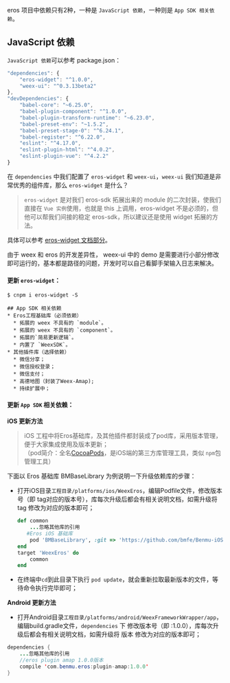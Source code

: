 eros 项目中依赖只有2种，一种是 `JavaScript 依赖`，一种则是 `App SDK 相关依赖`。

## JavaScript 依赖
`JavaScript 依赖`可以参考 package.json：

```js
"dependencies": {
	"eros-widget": "^1.0.0",
	"weex-ui": "^0.3.13beta2"
},
"devDependencies": {
	"babel-core": "~6.25.0",
	"babel-plugin-component": "^1.0.0",
	"babel-plugin-transform-runtime": "~6.23.0",
	"babel-preset-env": "~1.5.2",
	"babel-preset-stage-0": "^6.24.1",
	"babel-register": "^6.22.0",
	"eslint": "^4.17.0",
	"eslint-plugin-html": "^4.0.2",
	"eslint-plugin-vue": "^4.2.2"
}
```

在 `dependencies` 中我们配置了 `eros-widget` 和 `weex-ui`，`weex-ui` 我们知道是非常优秀的组件库，那么 `eros-widget` 是什么？

> `eros-widget` 是对我们 eros-sdk 拓展出来的 module 的二次封装，使我们直接在 `Vue 实例`使用，也就是 this 上调用，eros-widget 不是必须的，但他可以帮我们间接的稳定 eros-sdk，所以建议还是使用 widget 拓展的方法。

具体可以参考 [eros-widget 文档部分](/zh-cn/eros_widget)。

由于 weex 和 eros 的开发差异性， weex-ui 中的 demo 是需要进行小部分修改即可运行的，基本都是路径的问题，开发时可以自己看脚手架输入日志来解决。

#### 更新 `eros-widget`：

``` 
$ cnpm i eros-widget -S

## App SDK 相关依赖
* Eros工程基础库（必须依赖）
  * 拓展的 weex 不具有的 `module`。
  * 拓展的 weex 不具有的 `component`。
  * 拓展的`简易更新逻辑`。
  * 内置了 `WeexSDK`。
* 其他插件库（选择依赖） 
  * 微信分享；
  * 微信授权登录；
  * 微信支付；
  * 高德地图（封装了Weex-Amap);
  * 持续扩展中； 

```

#### 更新 `App SDK` 相关依赖：

**iOS 更新方法** <br>
> iOS 工程中将Eros基础库，及其他插件都封装成了pod库，采用版本管理，便于大家集成使用及版本更新；<br>
> （pod简介：全名[CocoaPods](https://cocoapods.org/)，是iOS端的第三方库管理工具，类似 `npm`包管理工具）

下面以 Eros 基础库 BMBaseLibrary 为例说明一下升级依赖库的步骤：

* 打开iOS目录`工程目录/platforms/ios/WeexEros`，编辑Podfile文件，修改版本号（即 tag对应的版本号），库每次升级后都会有相关说明文档，如需升级将 tag 修改为对应的版本即可；
	```ruby
	def common
    	...忽略其他库的引用
       #Eros iOS 基础库
    	pod 'BMBaseLibrary', :git => 'https://github.com/bmfe/Benmu-iOS-Library.git', :tag => '1.2.1'
	end
	target 'WeexEros' do
    	common
	end
	```

* 在终端中`cd`到此目录下执行 `pod update`，就会重新拉取最新版本的文件，等待命令执行完毕即可；


**Android 更新方法** <br>

* 打开Android目录`工程目录/platforms/android/WeexFrameworkWrapper/app`，编辑build.gradle文件，`dependencies` 下 修改版本号（即 :1.0.0），库每次升级后都会有相关说明文档，如需升级将 版本 修改为对应的版本即可；
```java	
dependencies {
    ...忽略其他库的引用
    //eros plugin amap 1.0.0版本
    compile 'com.benmu.eros:plugin-amap:1.0.0'
}

```

